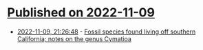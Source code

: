 # [Published on 2022-11-09](index.md)

* [2022-11-09, 21:26:48](https://news.ycombinator.com/item?id=33538095) - [Fossil species found living off southern California; notes on the genus Cymatioa](https://zookeys.pensoft.net/article/95139/)
